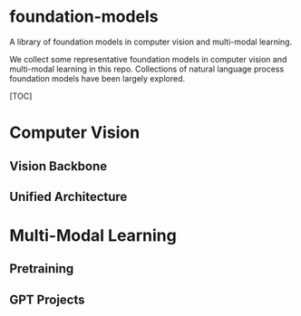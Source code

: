 # foundation-models
A library of foundation models in computer vision and multi-modal learning. 

We collect some representative foundation models in computer vision and multi-modal learning in this repo. Collections of natural language process foundation models have been largely explored. 

[TOC]

# Computer Vision

## Vision Backbone


## Unified Architecture


# Multi-Modal Learning

## Pretraining


## GPT Projects
